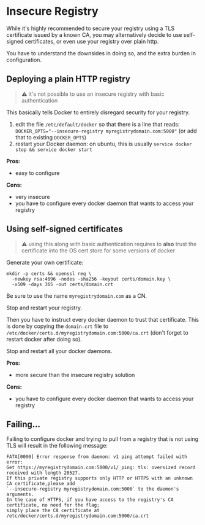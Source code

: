 <!--[metadata]>
+++
title = "Insecure Registry"
description = "Deploying an insecure Registry"
keywords = ["registry, images, repository"]
+++
<![end-metadata]-->

# Insecure Registry

While it's highly recommended to secure your registry using a TLS certificate issued by a known CA, you may alternatively decide to use self-signed certificates, or even use your registry over plain http.

You have to understand the downsides in doing so, and the extra burden in configuration.

## Deploying a plain HTTP registry

> :warning: it's not possible to use an insecure registry with basic authentication

This basically tells Docker to entirely disregard security for your registry.

1. edit the file `/etc/default/docker` so that there is a line that reads: `DOCKER_OPTS="--insecure-registry myregistrydomain.com:5000"` (or add that to existing `DOCKER_OPTS`)
2. restart your Docker daemon: on ubuntu, this is usually `service docker stop && service docker start`

**Pros:**

 - easy to configure
 
**Cons:**
 
 - very insecure
 - you have to configure every docker daemon that wants to access your registry 
  
## Using self-signed certificates

> :warning: using this along with basic authentication requires to **also** trust the certificate into the OS cert store for some versions of docker

Generate your own certificate:

    mkdir -p certs && openssl req \
      -newkey rsa:4096 -nodes -sha256 -keyout certs/domain.key \
      -x509 -days 365 -out certs/domain.crt

Be sure to use the name `myregistrydomain.com` as a CN.

Stop and restart your registry.

Then you have to instruct every docker daemon to trust that certificate. This is done by copying the `domain.crt` file to `/etc/docker/certs.d/myregistrydomain.com:5000/ca.crt` (don't forget to restart docker after doing so).

Stop and restart all your docker daemons.

**Pros:**

 - more secure than the insecure registry solution

**Cons:**

 - you have to configure every docker daemon that wants to access your registry

## Failing...

Failing to configure docker and trying to pull from a registry that is not using TLS will result in the following message:

```
FATA[0000] Error response from daemon: v1 ping attempt failed with error:
Get https://myregistrydomain.com:5000/v1/_ping: tls: oversized record received with length 20527. 
If this private registry supports only HTTP or HTTPS with an unknown CA certificate,please add 
`--insecure-registry myregistrydomain.com:5000` to the daemon's arguments.
In the case of HTTPS, if you have access to the registry's CA certificate, no need for the flag;
simply place the CA certificate at /etc/docker/certs.d/myregistrydomain.com:5000/ca.crt
```
